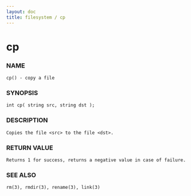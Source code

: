 ```yaml
---
layout: doc
title: filesystem / cp
---
```

# cp

### NAME

    cp() - copy a file

### SYNOPSIS

    int cp( string src, string dst );

### DESCRIPTION

    Copies the file <src> to the file <dst>.

### RETURN VALUE

    Returns 1 for success, returns a negative value in case of failure.

### SEE ALSO

    rm(3), rmdir(3), rename(3), link(3)


